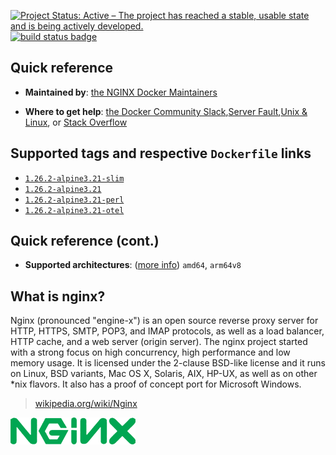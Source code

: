 [![Project Status: Active – The project has reached a stable, usable state and is being actively developed.](https://www.repostatus.org/badges/latest/active.svg)](https://www.repostatus.org/#active)
[![build status badge](https://img.shields.io/github/actions/workflow/status/vndroid/docker-nginx/ci.yml?branch=main&label=GitHub%20CI)](https://github.com/vndroid/docker-nginx/actions?query=workflow%3Aci+branch%3Amain++)

## Quick reference

- **Maintained by**:
  [the NGINX Docker Maintainers](https://github.com/nginxinc/docker-nginx)

- **Where to get help**:
  [the Docker Community Slack](https://dockr.ly/comm-slack),[Server Fault](https://serverfault.com/help/on-topic),[Unix & Linux](https://unix.stackexchange.com/help/on-topic), or [Stack Overflow⁠](https://stackoverflow.com/help/on-topic)

## Supported tags and respective `Dockerfile` links

- [`1.26.2-alpine3.21-slim`](https://github.com/vndroid/docker-nginx/blob/main/stable/alpine-slim/Dockerfile)
- [`1.26.2-alpine3.21`](https://github.com/vndroid/docker-nginx/blob/main/stable/alpine/Dockerfile)
- [`1.26.2-alpine3.21-perl`](https://github.com/vndroid/docker-nginx/blob/main/stable/alpine-perl/Dockerfile)
- [`1.26.2-alpine3.21-otel`](https://github.com/vndroid/docker-nginx/blob/main/stable/alpine-otel/Dockerfile)

## Quick reference (cont.)

- **Supported architectures**: ([more info](https://github.com/docker-library/official-images#architectures-other-than-amd64)⁠)
  `amd64`, `arm64v8`

## What is nginx?

Nginx (pronounced "engine-x") is an open source reverse proxy server for HTTP, HTTPS, SMTP, POP3, and IMAP protocols, as well as a load balancer, HTTP cache, and a web server (origin server). The nginx project started with a strong focus on high concurrency, high performance and low memory usage. It is licensed under the 2-clause BSD-like license and it runs on Linux, BSD variants, Mac OS X, Solaris, AIX, HP-UX, as well as on other *nix flavors. It also has a proof of concept port for Microsoft Windows.

> [wikipedia.org/wiki/Nginx](https://en.wikipedia.org/wiki/Nginx)

![logo](https://raw.githubusercontent.com/docker-library/docs/01c12653951b2fe592c1f93a13b4e289ada0e3a1/nginx/logo.png)